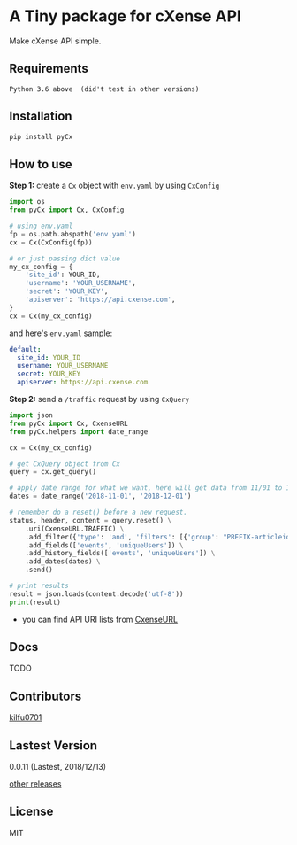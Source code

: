 # A Tiny package for cXense API

Make cXense API simple.

## Requirements
```
Python 3.6 above  (did't test in other versions)
```

## Installation
```sh
pip install pyCx
```

## How to use

**Step 1:** create a `Cx` object with `env.yaml` by using `CxConfig`
```python
import os
from pyCx import Cx, CxConfig

# using env.yaml
fp = os.path.abspath('env.yaml')
cx = Cx(CxConfig(fp))

# or just passing dict value
my_cx_config = {
    'site_id': YOUR_ID,
    'username': 'YOUR_USERNAME',
    'secret': 'YOUR_KEY',
    'apiserver': 'https://api.cxense.com',
}
cx = Cx(my_cx_config)
```

and here's `env.yaml` sample:
```yaml
default:
  site_id: YOUR_ID
  username: YOUR_USERNAME
  secret: YOUR_KEY
  apiserver: https://api.cxense.com
```

**Step 2:** send a `/traffic` request by using `CxQuery`
```python
import json
from pyCx import Cx, CxenseURL
from pyCx.helpers import date_range

cx = Cx(my_cx_config)

# get CxQuery object from Cx
query = cx.get_query()

# apply date range for what we want, here will get data from 11/01 to 11/30 (include).
dates = date_range('2018-11-01', '2018-12-01')

# remember do a reset() before a new request.
status, header, content = query.reset() \
    .uri(CxenseURL.TRAFFIC) \
    .add_filter({'type': 'and', 'filters': [{'group': "PREFIX-articleid", 'items': ['123405'], 'type': "keyword"}]}) \
    .add_fields(['events', 'uniqueUsers']) \
    .add_history_fields(['events', 'uniqueUsers']) \
    .add_dates(dates) \
    .send()

# print results
result = json.loads(content.decode('utf-8'))
print(result)
```
- you can find API URI lists from [CxenseURL](https://github.com/kilfu0701/pyCx/blob/master/pyCx/cx_url.py)

## Docs

TODO

## Contributors
[kilfu0701](https://github.com/kilfu0701)

## Lastest Version
0.0.11 (Lastest, 2018/12/13)

[other releases](https://github.com/kilfu0701/pyCx/releases)

## License
MIT

